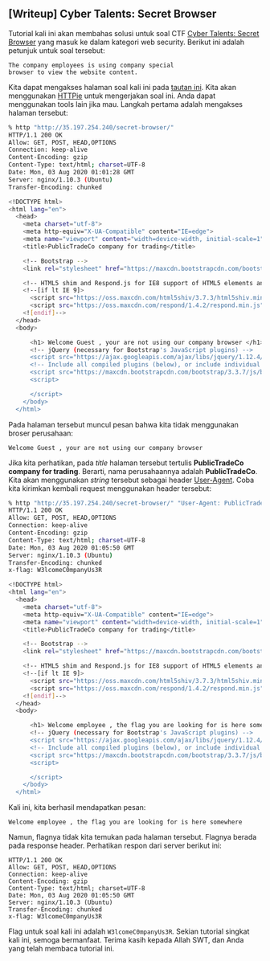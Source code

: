 ## [Writeup] Cyber Talents: Secret Browser


Tutorial kali ini akan membahas solusi untuk soal CTF [Cyber Talents: Secret Browser](https://cybertalents.com/challenges/web/secret-browser) yang masuk ke dalam kategori web security. Berikut ini adalah petunjuk untuk soal tersebut:

```
The company employees is using company special
browser to view the website content.
```

Kita dapat mengakses halaman soal kali ini pada [tautan ini](http://35.197.254.240/secret-browser/). Kita akan menggunakan [HTTPie](https://httpie.org) untuk mengerjakan soal ini. Anda dapat menggunakan tools lain jika mau. Langkah pertama adalah mengakses halaman tersebut:

```bash
% http "http://35.197.254.240/secret-browser/"
HTTP/1.1 200 OK
Allow: GET, POST, HEAD,OPTIONS
Connection: keep-alive
Content-Encoding: gzip
Content-Type: text/html; charset=UTF-8
Date: Mon, 03 Aug 2020 01:01:28 GMT
Server: nginx/1.10.3 (Ubuntu)
Transfer-Encoding: chunked

<!DOCTYPE html>
<html lang="en">
  <head>
    <meta charset="utf-8">
    <meta http-equiv="X-UA-Compatible" content="IE=edge">
    <meta name="viewport" content="width=device-width, initial-scale=1">
    <title>PublicTradeCo company for trading</title>

    <!-- Bootstrap -->
    <link rel="stylesheet" href="https://maxcdn.bootstrapcdn.com/bootstrap/3.3.7/css/bootstrap.min.css" integrity="sha384-BVYiiSIFeK1dGmJRAkycuHAHRg32OmUcww7on3RYdg4Va+PmSTsz/K68vbdEjh4u" crossorigin="anonymous">

    <!-- HTML5 shim and Respond.js for IE8 support of HTML5 elements and media queries -->
    <!--[if lt IE 9]>
      <script src="https://oss.maxcdn.com/html5shiv/3.7.3/html5shiv.min.js"></script>
      <script src="https://oss.maxcdn.com/respond/1.4.2/respond.min.js"></script>
    <![endif]-->
  </head>
  <body>

      <h1> Welcome Guest , your are not using our company browser </h1>
      <!-- jQuery (necessary for Bootstrap's JavaScript plugins) -->
      <script src="https://ajax.googleapis.com/ajax/libs/jquery/1.12.4/jquery.min.js"></script>
      <!-- Include all compiled plugins (below), or include individual files as needed -->
      <script src="https://maxcdn.bootstrapcdn.com/bootstrap/3.3.7/js/bootstrap.min.js" integrity="sha384-Tc5IQib027qvyjSMfHjOMaLkfuWVxZxUPnCJA7l2mCWNIpG9mGCD8wGNIcPD7Txa" crossorigin="anonymous"></script>
      <script>

      </script>
    </body>
  </html>
```

Pada halaman tersebut muncul pesan bahwa kita tidak menggunakan broser perusahaan:

```
Welcome Guest , your are not using our company browser
```

Jika kita perhatikan, pada _title_ halaman tersebut tertulis **PublicTradeCo company for trading**. Berarti, nama perusahaannya adalah **PublicTradeCo**. Kita akan menggunakan _string_ tersebut sebagai header [User-Agent](https://en.wikipedia.org/wiki/User_agent). Coba kita kirimkan kembali request menggunakan header tersebut:

```bash
% http "http://35.197.254.240/secret-browser/" "User-Agent: PublicTradeCo"
HTTP/1.1 200 OK
Allow: GET, POST, HEAD,OPTIONS
Connection: keep-alive
Content-Encoding: gzip
Content-Type: text/html; charset=UTF-8
Date: Mon, 03 Aug 2020 01:05:50 GMT
Server: nginx/1.10.3 (Ubuntu)
Transfer-Encoding: chunked
x-flag: W3lcomeC0mpanyUs3R

<!DOCTYPE html>
<html lang="en">
  <head>
    <meta charset="utf-8">
    <meta http-equiv="X-UA-Compatible" content="IE=edge">
    <meta name="viewport" content="width=device-width, initial-scale=1">
    <title>PublicTradeCo company for trading</title>

    <!-- Bootstrap -->
    <link rel="stylesheet" href="https://maxcdn.bootstrapcdn.com/bootstrap/3.3.7/css/bootstrap.min.css" integrity="sha384-BVYiiSIFeK1dGmJRAkycuHAHRg32OmUcww7on3RYdg4Va+PmSTsz/K68vbdEjh4u" crossorigin="anonymous">

    <!-- HTML5 shim and Respond.js for IE8 support of HTML5 elements and media queries -->
    <!--[if lt IE 9]>
      <script src="https://oss.maxcdn.com/html5shiv/3.7.3/html5shiv.min.js"></script>
      <script src="https://oss.maxcdn.com/respond/1.4.2/respond.min.js"></script>
    <![endif]-->
  </head>
  <body>

      <h1> Welcome employee , the flag you are looking for is here somewhere </h1>
      <!-- jQuery (necessary for Bootstrap's JavaScript plugins) -->
      <script src="https://ajax.googleapis.com/ajax/libs/jquery/1.12.4/jquery.min.js"></script>
      <!-- Include all compiled plugins (below), or include individual files as needed -->
      <script src="https://maxcdn.bootstrapcdn.com/bootstrap/3.3.7/js/bootstrap.min.js" integrity="sha384-Tc5IQib027qvyjSMfHjOMaLkfuWVxZxUPnCJA7l2mCWNIpG9mGCD8wGNIcPD7Txa" crossorigin="anonymous"></script>
      <script>

      </script>
    </body>
  </html>
```

Kali ini, kita berhasil mendapatkan pesan:

```
Welcome employee , the flag you are looking for is here somewhere
```

Namun, flagnya tidak kita temukan pada halaman tersebut. Flagnya berada pada response header. Perhatikan respon dari server berikut ini:

```
HTTP/1.1 200 OK
Allow: GET, POST, HEAD,OPTIONS
Connection: keep-alive
Content-Encoding: gzip
Content-Type: text/html; charset=UTF-8
Date: Mon, 03 Aug 2020 01:05:50 GMT
Server: nginx/1.10.3 (Ubuntu)
Transfer-Encoding: chunked
x-flag: W3lcomeC0mpanyUs3R
```

Flag untuk soal kali ini adalah `W3lcomeC0mpanyUs3R`. Sekian tutorial singkat kali ini, semoga bermanfaat. Terima kasih kepada Allah SWT, dan Anda yang telah membaca tutorial ini.
